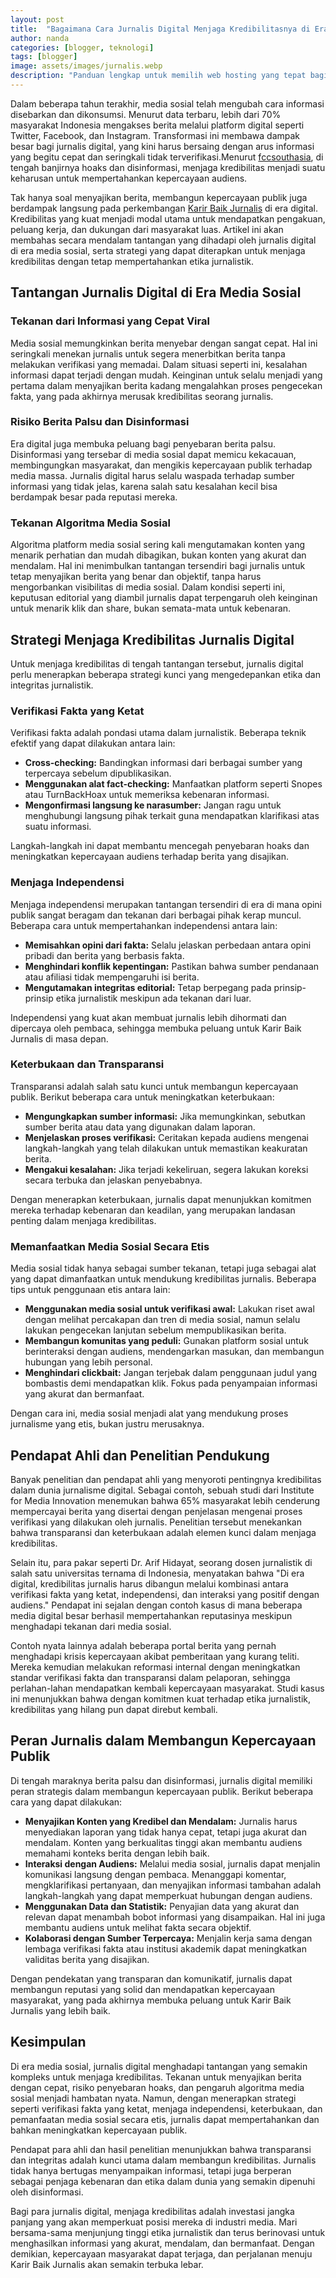 ```yaml
---
layout: post
title:  "Bagaimana Cara Jurnalis Digital Menjaga Kredibilitasnya di Era Media Sosial"
author: nanda
categories: [blogger, teknologi]
tags: [blogger]
image: assets/images/jurnalis.webp
description: "Panduan lengkap untuk memilih web hosting yang tepat bagi bisnis kecil dan menengah. Pelajari berbagai jenis hosting, faktor yang perlu dipertimbangkan, serta contoh kasus yang relevan"
---
```


Dalam beberapa tahun terakhir, media sosial telah mengubah cara informasi disebarkan dan dikonsumsi. Menurut data terbaru, lebih dari 70% masyarakat Indonesia mengakses berita melalui platform digital seperti Twitter, Facebook, dan Instagram. Transformasi ini membawa dampak besar bagi jurnalis digital, yang kini harus bersaing dengan arus informasi yang begitu cepat dan seringkali tidak terverifikasi.Menurut [fccsouthasia](https://www.fccsouthasia.net/), di tengah banjirnya hoaks dan disinformasi, menjaga kredibilitas menjadi suatu keharusan untuk mempertahankan kepercayaan audiens.

Tak hanya soal menyajikan berita, membangun kepercayaan publik juga berdampak langsung pada perkembangan [Karir Baik Jurnalis](https://www.fccsouthasia.net/) di era digital. Kredibilitas yang kuat menjadi modal utama untuk mendapatkan pengakuan, peluang kerja, dan dukungan dari masyarakat luas. Artikel ini akan membahas secara mendalam tantangan yang dihadapi oleh jurnalis digital di era media sosial, serta strategi yang dapat diterapkan untuk menjaga kredibilitas dengan tetap mempertahankan etika jurnalistik.

## Tantangan Jurnalis Digital di Era Media Sosial

### Tekanan dari Informasi yang Cepat Viral
Media sosial memungkinkan berita menyebar dengan sangat cepat. Hal ini seringkali menekan jurnalis untuk segera menerbitkan berita tanpa melakukan verifikasi yang memadai. Dalam situasi seperti ini, kesalahan informasi dapat terjadi dengan mudah. Keinginan untuk selalu menjadi yang pertama dalam menyajikan berita kadang mengalahkan proses pengecekan fakta, yang pada akhirnya merusak kredibilitas seorang jurnalis.

### Risiko Berita Palsu dan Disinformasi
Era digital juga membuka peluang bagi penyebaran berita palsu. Disinformasi yang tersebar di media sosial dapat memicu kekacauan, membingungkan masyarakat, dan mengikis kepercayaan publik terhadap media massa. Jurnalis digital harus selalu waspada terhadap sumber informasi yang tidak jelas, karena salah satu kesalahan kecil bisa berdampak besar pada reputasi mereka.

### Tekanan Algoritma Media Sosial
Algoritma platform media sosial sering kali mengutamakan konten yang menarik perhatian dan mudah dibagikan, bukan konten yang akurat dan mendalam. Hal ini menimbulkan tantangan tersendiri bagi jurnalis untuk tetap menyajikan berita yang benar dan objektif, tanpa harus mengorbankan visibilitas di media sosial. Dalam kondisi seperti ini, keputusan editorial yang diambil jurnalis dapat terpengaruh oleh keinginan untuk menarik klik dan share, bukan semata-mata untuk kebenaran.

## Strategi Menjaga Kredibilitas Jurnalis Digital

Untuk menjaga kredibilitas di tengah tantangan tersebut, jurnalis digital perlu menerapkan beberapa strategi kunci yang mengedepankan etika dan integritas jurnalistik.

### Verifikasi Fakta yang Ketat
Verifikasi fakta adalah pondasi utama dalam jurnalistik. Beberapa teknik efektif yang dapat dilakukan antara lain:
- **Cross-checking:** Bandingkan informasi dari berbagai sumber yang terpercaya sebelum dipublikasikan.
- **Menggunakan alat fact-checking:** Manfaatkan platform seperti Snopes atau TurnBackHoax untuk memeriksa kebenaran informasi.
- **Mengonfirmasi langsung ke narasumber:** Jangan ragu untuk menghubungi langsung pihak terkait guna mendapatkan klarifikasi atas suatu informasi.

Langkah-langkah ini dapat membantu mencegah penyebaran hoaks dan meningkatkan kepercayaan audiens terhadap berita yang disajikan.

### Menjaga Independensi
Menjaga independensi merupakan tantangan tersendiri di era di mana opini publik sangat beragam dan tekanan dari berbagai pihak kerap muncul. Beberapa cara untuk mempertahankan independensi antara lain:
- **Memisahkan opini dari fakta:** Selalu jelaskan perbedaan antara opini pribadi dan berita yang berbasis fakta.
- **Menghindari konflik kepentingan:** Pastikan bahwa sumber pendanaan atau afiliasi tidak mempengaruhi isi berita.
- **Mengutamakan integritas editorial:** Tetap berpegang pada prinsip-prinsip etika jurnalistik meskipun ada tekanan dari luar.

Independensi yang kuat akan membuat jurnalis lebih dihormati dan dipercaya oleh pembaca, sehingga membuka peluang untuk Karir Baik Jurnalis di masa depan.

### Keterbukaan dan Transparansi
Transparansi adalah salah satu kunci untuk membangun kepercayaan publik. Berikut beberapa cara untuk meningkatkan keterbukaan:
- **Mengungkapkan sumber informasi:** Jika memungkinkan, sebutkan sumber berita atau data yang digunakan dalam laporan.
- **Menjelaskan proses verifikasi:** Ceritakan kepada audiens mengenai langkah-langkah yang telah dilakukan untuk memastikan keakuratan berita.
- **Mengakui kesalahan:** Jika terjadi kekeliruan, segera lakukan koreksi secara terbuka dan jelaskan penyebabnya.

Dengan menerapkan keterbukaan, jurnalis dapat menunjukkan komitmen mereka terhadap kebenaran dan keadilan, yang merupakan landasan penting dalam menjaga kredibilitas.

### Memanfaatkan Media Sosial Secara Etis
Media sosial tidak hanya sebagai sumber tekanan, tetapi juga sebagai alat yang dapat dimanfaatkan untuk mendukung kredibilitas jurnalis. Beberapa tips untuk penggunaan etis antara lain:
- **Menggunakan media sosial untuk verifikasi awal:** Lakukan riset awal dengan melihat percakapan dan tren di media sosial, namun selalu lakukan pengecekan lanjutan sebelum mempublikasikan berita.
- **Membangun komunitas yang peduli:** Gunakan platform sosial untuk berinteraksi dengan audiens, mendengarkan masukan, dan membangun hubungan yang lebih personal.
- **Menghindari clickbait:** Jangan terjebak dalam penggunaan judul yang bombastis demi mendapatkan klik. Fokus pada penyampaian informasi yang akurat dan bermanfaat.

Dengan cara ini, media sosial menjadi alat yang mendukung proses jurnalisme yang etis, bukan justru merusaknya.

## Pendapat Ahli dan Penelitian Pendukung

Banyak penelitian dan pendapat ahli yang menyoroti pentingnya kredibilitas dalam dunia jurnalisme digital. Sebagai contoh, sebuah studi dari Institute for Media Innovation menemukan bahwa 65% masyarakat lebih cenderung mempercayai berita yang disertai dengan penjelasan mengenai proses verifikasi yang dilakukan oleh jurnalis. Penelitian tersebut menekankan bahwa transparansi dan keterbukaan adalah elemen kunci dalam menjaga kredibilitas.

Selain itu, para pakar seperti Dr. Arif Hidayat, seorang dosen jurnalistik di salah satu universitas ternama di Indonesia, menyatakan bahwa "Di era digital, kredibilitas jurnalis harus dibangun melalui kombinasi antara verifikasi fakta yang ketat, independensi, dan interaksi yang positif dengan audiens." Pendapat ini sejalan dengan contoh kasus di mana beberapa media digital besar berhasil mempertahankan reputasinya meskipun menghadapi tekanan dari media sosial.

Contoh nyata lainnya adalah beberapa portal berita yang pernah menghadapi krisis kepercayaan akibat pemberitaan yang kurang teliti. Mereka kemudian melakukan reformasi internal dengan meningkatkan standar verifikasi fakta dan transparansi dalam pelaporan, sehingga perlahan-lahan mendapatkan kembali kepercayaan masyarakat. Studi kasus ini menunjukkan bahwa dengan komitmen kuat terhadap etika jurnalistik, kredibilitas yang hilang pun dapat direbut kembali.

## Peran Jurnalis dalam Membangun Kepercayaan Publik

Di tengah maraknya berita palsu dan disinformasi, jurnalis digital memiliki peran strategis dalam membangun kepercayaan publik. Berikut beberapa cara yang dapat dilakukan:

- **Menyajikan Konten yang Kredibel dan Mendalam:** Jurnalis harus menyediakan laporan yang tidak hanya cepat, tetapi juga akurat dan mendalam. Konten yang berkualitas tinggi akan membantu audiens memahami konteks berita dengan lebih baik.
- **Interaksi dengan Audiens:** Melalui media sosial, jurnalis dapat menjalin komunikasi langsung dengan pembaca. Menanggapi komentar, mengklarifikasi pertanyaan, dan menyajikan informasi tambahan adalah langkah-langkah yang dapat memperkuat hubungan dengan audiens.
- **Menggunakan Data dan Statistik:** Penyajian data yang akurat dan relevan dapat menambah bobot informasi yang disampaikan. Hal ini juga membantu audiens untuk melihat fakta secara objektif.
- **Kolaborasi dengan Sumber Terpercaya:** Menjalin kerja sama dengan lembaga verifikasi fakta atau institusi akademik dapat meningkatkan validitas berita yang disajikan.

Dengan pendekatan yang transparan dan komunikatif, jurnalis dapat membangun reputasi yang solid dan mendapatkan kepercayaan masyarakat, yang pada akhirnya membuka peluang untuk Karir Baik Jurnalis yang lebih baik.

## Kesimpulan

Di era media sosial, jurnalis digital menghadapi tantangan yang semakin kompleks untuk menjaga kredibilitas. Tekanan untuk menyajikan berita dengan cepat, risiko penyebaran hoaks, dan pengaruh algoritma media sosial menjadi hambatan nyata. Namun, dengan menerapkan strategi seperti verifikasi fakta yang ketat, menjaga independensi, keterbukaan, dan pemanfaatan media sosial secara etis, jurnalis dapat mempertahankan dan bahkan meningkatkan kepercayaan publik.

Pendapat para ahli dan hasil penelitian menunjukkan bahwa transparansi dan integritas adalah kunci utama dalam membangun kredibilitas. Jurnalis tidak hanya bertugas menyampaikan informasi, tetapi juga berperan sebagai penjaga kebenaran dan etika dalam dunia yang semakin dipenuhi oleh disinformasi.

Bagi para jurnalis digital, menjaga kredibilitas adalah investasi jangka panjang yang akan memperkuat posisi mereka di industri media. Mari bersama-sama menjunjung tinggi etika jurnalistik dan terus berinovasi untuk menghasilkan informasi yang akurat, mendalam, dan bermanfaat. Dengan demikian, kepercayaan masyarakat dapat terjaga, dan perjalanan menuju Karir Baik Jurnalis akan semakin terbuka lebar.
